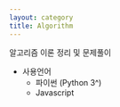 ```yaml
---
layout: category
title: Algorithm
---
```

알고리즘 이론 정리 및 문제풀이
- 사용언어
    - 파이썬 (Python 3^)
    - Javascript